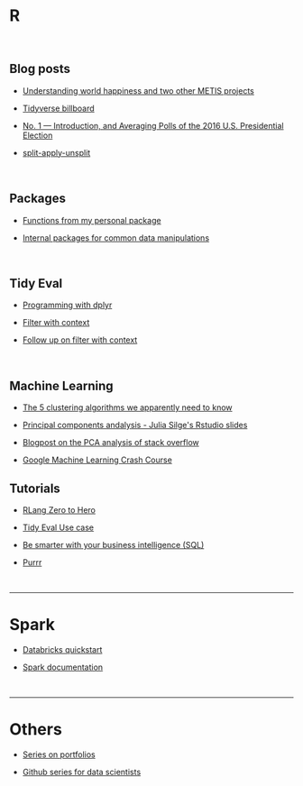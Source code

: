 # R






<br>

## Blog posts

+ [Understanding world happiness and two other METIS projects](http://emilygeller.info/)

+ [Tidyverse billboard](http://www.njtierney.com/post/2017/11/07/tidyverse-billboard/)

+ [No. 1 — Introduction, and Averaging Polls of the 2016 U.S. Presidential Election](http://www.thecrosstab.com/datascience/r-1/)

+ [split-apply-unsplit](https://coolbutuseless.bitbucket.io/2018/03/03/split-apply-combine-my-search-for-a-replacement-for-group_by---do/)




<br>

## Packages

+ [Functions from my personal package](http://www.dandersondata.com/post/sharing-some-functions-from-my-personal-r-package/)

+ [Internal packages for common data manipulations](http://jonthegeek.com/2018/02/19/internal-packages-for-common-data-manipulations/)

<br>




## Tidy Eval

+ [Programming with dplyr](http://dplyr.tidyverse.org/articles/programming.html)

+ [Filter with context](https://purrple.cat/blog/2017/06/28/filter-with-context/)

+ [Follow up on filter with context](https://purrple.cat/blog/2018/03/02/multiple-lags-with-tidy-evaluation/)



<br>

## Machine Learning

+ [The 5 clustering algorithms we apparently need to know](https://towardsdatascience.com/the-5-clustering-algorithms-data-scientists-need-to-know-a36d136ef68)

+ [Principal components andalysis - Julia Silge's Rstudio slides](https://speakerdeck.com/juliasilge/understanding-principal-component-analysis-using-stack-overflow-data)

+ [Blogpost on the PCA analysis of stack overflow](https://stackoverflow.blog/2018/02/28/evaluating-options-amazons-hq2-using-stack-overflow-data/?utm_content=buffer5384c&utm_medium=social&utm_source=twitter.com&utm_campaign=buffer)

+ [Google Machine Learning Crash Course](https://developers.google.com/machine-learning/crash-course/)



## Tutorials

+ [RLang Zero to Hero](https://towardsdatascience.com/r-lang-zero-to-hero-c59a9f66841c)

+ [Tidy Eval Use case](http://www.dandersondata.com/post/a-tidyeval-use-case/)

+ [Be smarter with your business intelligence (SQL)](https://page.data.world/be-smarter-with-your-business-intelligence)

+ [Purrr](https://towardsdatascience.com/functional-programming-in-r-with-purrr-469e597d0229)


<br><hr>

# Spark

+ [Databricks quickstart](https://databricks.com/product/getting-started-guide/quick-start)

+ [Spark documentation](https://spark.apache.org/docs/latest/)



<br><hr>

# Others

+ [Series on portfolios](https://www.dataquest.io/blog/how-to-share-data-science-portfolio/)

+ [Github series for data scientists](https://github.com/blog/2494-github-for-data-scientists-a-webcast-series)
